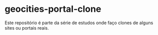 # geocities-portal-clone
Este repositório é parte da série de estudos onde faço clones de alguns sites ou portais reais.
